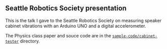 ## Seattle Robotics Society presentation
This is the talk I gave to the Seattle Robotics Society on measuring speaker cabinet vibrations
with an Arduino UNO and a digital accelerometer.

The Physics class paper and souce code are in the [`sample-code/cabinet-tester`](https://github.com/tgill880/sample-code/tree/master/cabinet-tester) directory.
